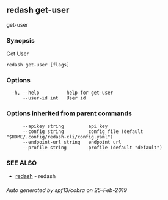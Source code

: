 ## redash get-user

get-user

### Synopsis

Get User

```
redash get-user [flags]
```

### Options

```
  -h, --help          help for get-user
      --user-id int   User id
```

### Options inherited from parent commands

```
      --apikey string         api key
      --config string         config file (default "$HOME/.config/redash-cli/config.yaml")
      --endpoint-url string   endpoint url
      --profile string        profile (default "default")
```

### SEE ALSO

* [redash](redash.md)	 - redash

###### Auto generated by spf13/cobra on 25-Feb-2019
